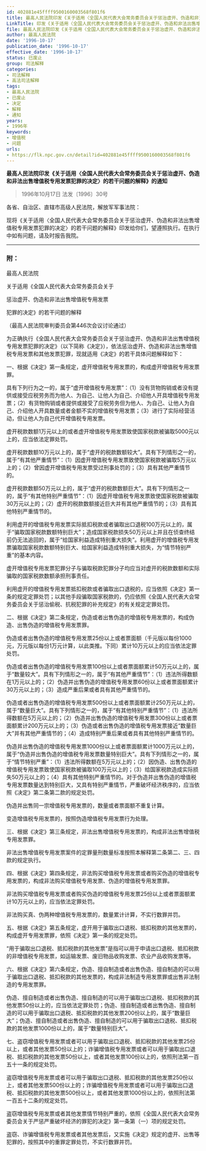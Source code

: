 ```yaml
---
id: 402881e45ffff9500160003568f801f6
title: 最高人民法院印发《关于适用〈全国人民代表大会常务委员会关于惩治虚开、伪造和非法出售增值税专用发票犯罪的决定〉的若干问题的解释》的通知
LinkTitle: 印发《关于适用〈全国人民代表大会常务委员会关于惩治虚开、伪造和非法出售增值税专用发票犯罪的决定〉的若干问题的解释》的通知
file: 最高人民法院印发《关于适用〈全国人民代表大会常务委员会关于惩治虚开、伪造和非法出售增值税专用发票犯罪的决定〉的若干问题的解释》的通知_199_402881e45ffff9500160003568f801f6.docx
author: 最高人民法院
date: '1996-10-17'
publication_date: '1996-10-17'
effective_date: '1996-10-17'
status: 已废止
group: 司法解释
categories:
- 司法解释
- 高法司法解释
tags:
- 最高人民法院
- 已废止
- 决定
- 解释
- 通知
years:
- 1996年
keywords:
- 增值税
- 问题
urls:
- https://flk.npc.gov.cn/detail?id=402881e45ffff9500160003568f801f6
---
```


**最高人民法院印发《关于适用〈全国人民代表大会常务委员会关于惩治虚开、伪造和非法出售增值税专用发票犯罪的决定〉的若干问题的解释》的通知**

> 1996年10月17日 法发〔1996〕30号

各省、自治区、直辖市高级人民法院，解放军军事法院：

现将《关于适用〈全国人民代表大会常务委员会关于惩治虚开、伪造和非法出售增值税专用发票犯罪的决定〉的若干问题的解释》印发给你们，望遵照执行。在执行中如有问题，请及时报告我院。

---

### 附：

最高人民法院

关于适用《全国人民代表大会常务委员会关于

惩治虚开、伪造和非法出售增值税专用发票

犯罪的决定》的若干问题的解释

（最高人民法院审判委员会第446次会议讨论通过）

为正确执行《全国人民代表大会常务委员会关于惩治虚开、伪造和非法出售增值税专用发票犯罪的决定》（以下简称《决定》），依法惩治虚开、伪造和非法出售增值税专用发票和其他发票犯罪，现就适用《决定》的若干具体问题解释如下：

一、根据《决定》第一条规定，虚开增值税专用发票的，构成虚开增值税专用发票罪。

具有下列行为之一的，属于“虚开增值税专用发票”：（1）没有货物购销或者没有提供或接受应税劳务而为他人、为自己、让他人为自己、介绍他人开具增值税专用发票；（2）有货物购销或者提供或接受了应税劳务但为他人、为自己、让他人为自己、介绍他人开具数量或者金额不实的增值税专用发票；（3）进行了实际经营活动，但让他人为自己代开增值税专用发票。

虚开税款数额1万元以上的或者虚开增值税专用发票致使国家税款被骗取5000元以上的，应当依法定罪处罚。

虚开税款数额10万元以上的，属于“虚开的税款数额较大”。具有下列情形之一的，属于“有其他严重情节”：（1）因虚开增值税专用发票致使国家税款被骗取5万元以上的；（2）曾因虚开增值税专用发票受过刑事处罚的；（3）具有其他严重情节的。

虚开税款数额50万元以上的，属于“虚开的税款数额巨大”。具有下列情形之一的，属于“有其他特别严重情节”：（1）因虚开增值税专用发票致使国家税款被骗取30万元以上的；（2）虚开的税款数额接近巨大并有其他严重情节的；（3）具有其他特别严重情节的。

利用虚开的增值税专用发票实际抵扣税款或者骗取出口退税100万元以上的，属于“骗取国家税款数额特别巨大”；造成国家税款损失50万元以上并且在侦查终结前仍无法追回的，属于“给国家利益造成特别重大损失”。利用虚开的增值税专用发票骗取国家税款数额特别巨大、给国家利益造成特别重大损失，为“情节特别严重”的基本内容。

虚开增值税专用发票犯罪分子与骗取税款犯罪分子均应当对虚开的税款数额和实际骗取的国家税款数额承担刑事责任。

利用虚开的增值税专用发票抵扣税款或者骗取出口退税的，应当依照《决定》第一条的规定定罪处罚；以其他手段骗取国家税款的，仍应依照《全国人民代表大会常务委员会关于惩治偷税、抗税犯罪的补充规定》的有关规定定罪处罚。

二、根据《决定》第二条规定，伪造或者出售伪造的增值税专用发票的，构成伪造、出售伪造的增值税专用发票罪。

伪造或者出售伪造的增值税专用发票25份以上或者票面额（千元版以每份1000元，万元版以每份1万元计算，以此类推。下同）累计10万元以上的应当依法定罪处罚。

伪造或者出售伪造的增值税专用发票100份以上或者票面额累计50万元以上的，属于“数量较大”。具有下列情形之一的，属于“有其他严重情节”：（1）违法所得数额在1万元以上的；（2）伪造并出售伪造的增值税专用发票60份以上或者票面额累计30万元以上的；（3）造成严重后果或者具有其他严重情节的。

伪造或者出售伪造的增值税专用发票500份以上或者票面额累计250万元以上的，属于“数量巨大”。具有下列情形之一的，属于“有其他特别严重情节”：（1）违法所得数额在5万元以上的；（2）伪造并出售伪造的增值税专用发票300份以上或者票面额累计200万元以上的；（3）伪造或者出售伪造的增值税专用发票接近“数量巨大”并有其他严重情节的；（4）造成特别严重后果或者具有其他特别严重情节的。

伪造并出售伪造的增值税专用发票1000份以上或者票面额累计1000万元以上的，属于“伪造并出售伪造的增值税专用发票数量特别巨大”。具有下列情形之一的，属于“情节特别严重”：（1）违法所得数额在5万元以上的；（2）因伪造、出售伪造的增值税专用发票致使国家税款被骗取100万元以上的；（3）给国家税款造成实际损失50万元以上的；（4）具有其他特别严重情节的。对于伪造并出售伪造的增值税专用发票数量达到特别巨大，又具有特别严重情节，严重破坏经济秩序的，应当依照《决定》第二条第二款的规定处罚。

伪造并出售同一宗增值税专用发票的，数量或者票面额不重复计算。

变造增值税专用发票的，按照伪造增值税专用发票行为处理。

三、根据《决定》第三条规定，非法出售增值税专用发票的，构成非法出售增值税专用发票罪。

非法出售增值税专用发票案件的定罪量刑数量标准按照本解释第二条第二、三、四款的规定执行。

四、根据《决定》第四条规定，非法购买增值税专用发票或者购买伪造的增值税专用发票的，构成非法购买增值税专用发票、伪造的增值税专用发票罪。

非法购买增值税专用发票或者购买伪造的增值税专用发票25份以上或者票面额累计10万元以上的，应当依法定罪处罚。

非法购买真、伪两种增值税专用发票的，数量累计计算，不实行数罪并罚。

五、根据《决定》第五条规定，虚开用于骗取出口退税、抵扣税款的其他发票的，构成虚开专用发票罪，依照《决定》第一条的规定处罚。

“用于骗取出口退税、抵扣税款的其他发票”是指可以用于申请出口退税、抵扣税款的非增值税专用发票，如运输发票、废旧物品收购发票、农业产品收购发票等。

六、根据《决定》第六条规定，伪造、擅自制造或者出售伪造、擅自制造的可以用于骗取出口退税、抵扣税款的其他发票的，构成非法制造专用发票罪或出售非法制造的专用发票罪。

伪造、擅自制造或者出售伪造、擅自制造的可以用于骗取出口退税、抵扣税款的其他发票50份以上的，应当依法定罪处罚；伪造、擅自制造或者出售伪造、擅自制造的可以用于骗取出口退税、抵扣税款的其他发票200份以上的，属于“数量巨大”；伪造、擅自制造或者出售伪造、擅自制造的可以用于骗取出口退税、抵扣税款的其他发票1000份以上的，属于“数量特别巨大”。

七、盗窃增值税专用发票或者可以用于骗取出口退税、抵扣税款的其他发票25份以上，或者其他发票50份以上的；诈骗增值税专用发票或者可以用于骗取出口退税、抵扣税款的其他发票50份以上，或者其他发票100份以上的，依照刑法第一百五十一条的规定处罚。

盗窃增值税专用发票或者可以用于骗取出口退税、抵扣税款的其他发票250份以上，或者其他发票500份以上的；诈骗增值税专用发票或者可以用于骗取出口退税、抵扣税款的其他发票500份以上，或者其他发票1000份以上的，依照刑法第一百五十二条的规定处罚。

盗窃增值税专用发票或者其他发票情节特别严重的，依照《全国人民代表大会常务委员会关于严惩严重破坏经济的罪犯的决定》第一条第（一）项的规定处罚。

盗窃、诈骗增值税专用发票或者其他发票后，又实施《决定》规定的虚开、出售等犯罪的，按照其中的重罪定罪处罚，不实行数罪并罚。
